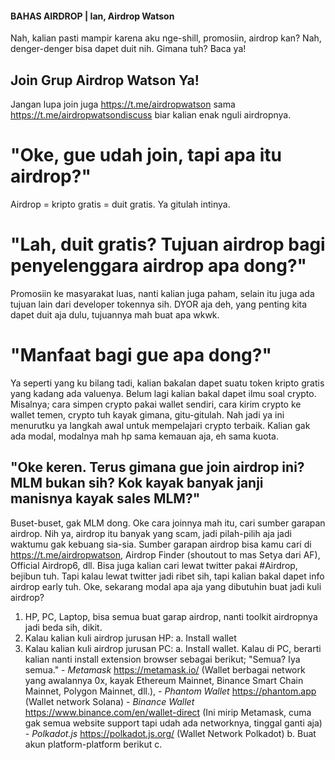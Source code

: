 #### BAHAS AIRDROP | Ian, Airdrop Watson
  Nah, kalian pasti mampir karena aku nge-shill, promosiin, airdrop kan? Nah, denger-denger bisa dapet duit nih. Gimana tuh? Baca ya! 

## Join Grup Airdrop Watson Ya!
  Jangan lupa join juga https://t.me/airdropwatson sama https://t.me/airdropwatsondiscuss biar kalian enak nguli airdropnya.
# "Oke, gue udah join, tapi apa itu airdrop?"
  Airdrop = kripto gratis = duit gratis. Ya gitulah intinya.
# "Lah, duit gratis? Tujuan airdrop bagi penyelenggara airdrop apa dong?"
  Promosiin ke masyarakat luas, nanti kalian juga paham, selain itu juga ada tujuan lain dari developer tokennya sih. DYOR aja deh, yang penting kita dapet duit aja dulu, tujuannya mah buat apa wkwk.
# "Manfaat bagi gue apa dong?"
  Ya seperti yang ku bilang tadi, kalian bakalan dapet suatu token kripto gratis yang kadang ada valuenya. Belum lagi kalian bakal dapet ilmu soal crypto. Misalnya; cara simpen crypto pakai wallet sendiri, cara kirim crypto ke wallet temen, crypto tuh kayak gimana, gitu-gitulah. Nah jadi ya ini menurutku ya langkah awal untuk mempelajari crypto terbaik. Kalian gak ada modal, modalnya mah hp sama kemauan aja, eh sama kuota.

## "Oke keren. Terus gimana gue join airdrop ini? MLM bukan sih? Kok kayak banyak janji manisnya kayak sales MLM?"
  Buset-buset, gak MLM dong. Oke cara joinnya mah itu, cari sumber garapan airdrop. Nih ya, airdrop itu banyak yang scam, jadi pilah-pilih aja jadi waktumu gak kebuang sia-sia. Sumber garapan airdrop bisa kamu cari di https://t.me/airdropwatson, Airdrop Finder (shoutout to mas Setya dari AF), Official Airdrop6, dll. Bisa juga kalian cari lewat twitter pakai #Airdrop, bejibun tuh. Tapi kalau lewat twitter jadi ribet sih, tapi kalian bakal dapet info airdrop early tuh. 
  Oke, sekarang modal apa aja yang dibutuhin buat jadi kuli airdrop?
  1.  HP, PC, Laptop, bisa semua buat garap airdrop, nanti toolkit airdropnya jadi beda sih, dikit.
  2.  Kalau kalian kuli airdrop jurusan HP:
      a. Install wallet
  4.  Kalau kalian kuli airdrop jurusan PC:
      a. Install wallet. Kalau di PC, berarti kalian nanti install extension browser sebagai berikut; "Semua? Iya semua."
          - *Metamask* https://metamask.io/ (Wallet berbagai network yang awalannya 0x, kayak Ethereum Mainnet, Binance Smart Chain Mainnet, Polygon Mainnet, dll.), 
          - *Phantom Wallet* https://phantom.app (Wallet network Solana)
          - *Binance Wallet* https://www.binance.com/en/wallet-direct (Ini mirip Metamask, cuma gak semua website support tapi udah ada networknya, tinggal ganti aja)
          - *Polkadot.js* https://polkadot.js.org/ (Wallet Network Polkadot)
      b. Buat akun platform-platform berikut
      c. 
